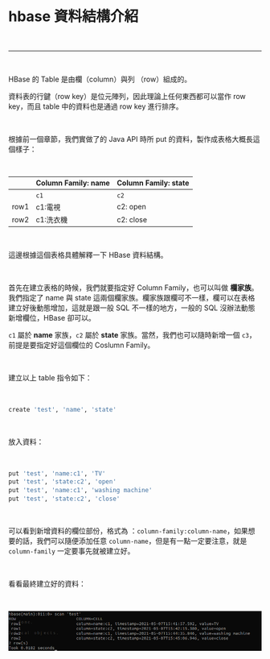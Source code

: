 # hbase 資料結構介紹

<br>

---

<br>

HBase 的 Table 是由欄（column）與列 （row）組成的。

資料表的行鍵（row key）是位元陣列，因此理論上任何東西都可以當作 row key，而且 table 中的資料也是通過 row key 進行排序。

<br>

根據前一個章節，我們實做了的 Java API 時所 put 的資料，製作成表格大概長這個樣子：

<br>

|  | Column Family: __name__ | Column Family: __state__ |
| --- | --- | --- |
|  | `c1` | `c2` |
| row1|c1:電視 |c2: open|
|row2|c1:洗衣機|c2: close|

<br>

這邊根據這個表格具體解釋一下 HBase 資料結構。

<br>

首先在建立表格的時候，我們就要指定好 Column Family，也可以叫做  __欄家族__。我們指定了 name 與 state 這兩個欄家族。欄家族跟欄可不一樣，欄可以在表格建立好後動態增加，這就是跟一般 SQL 不一樣的地方，一般的 SQL 沒辦法動態新增欄位，HBase 卻可以。

`c1` 屬於 __name__ 家族，`c2` 屬於 __state__ 家族。當然，我們也可以隨時新增一個 `c3`，前提是要指定好這個欄位的 Coslumn Family。

<br>

建立以上 table 指令如下：

<br>

```bash
create 'test', 'name', 'state'
```
<br>

放入資料：

<br>

```bash
put 'test', 'name:c1', 'TV'
put 'test', 'state:c2', 'open'
put 'test', 'name:c1', 'washing machine'
put 'test', 'state:c2', 'close'
```
<br>

可以看到新增資料的欄位部份，格式為 ：`column-family:column-name`，如果想要的話，我們可以隨便添加任意 `column-name`，但是有一點一定要注意，就是 `column-family` 一定要事先就被建立好。

<br>

看看最終建立好的資料：

<br>

![1](imgs/1.png)

<br>


